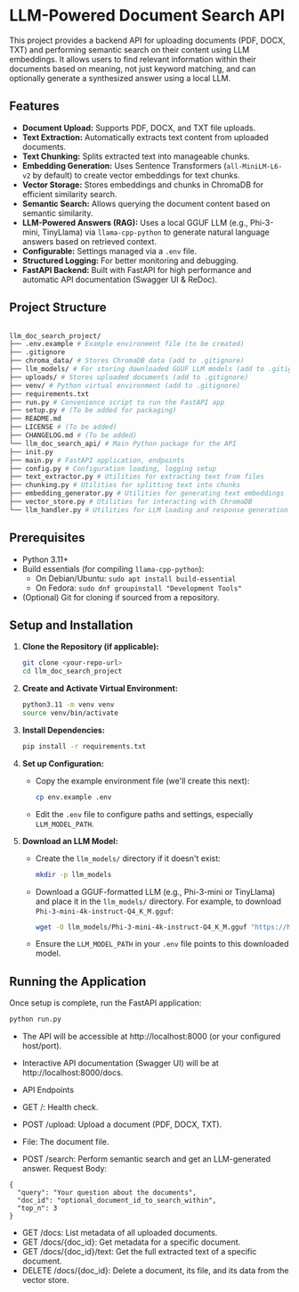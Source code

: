 # LLM-Powered Document Search API

This project provides a backend API for uploading documents (PDF, DOCX, TXT) and performing semantic search on their content using LLM embeddings. It allows users to find relevant information within their documents based on meaning, not just keyword matching, and can optionally generate a synthesized answer using a local LLM.

## Features

*   **Document Upload:** Supports PDF, DOCX, and TXT file uploads.
*   **Text Extraction:** Automatically extracts text content from uploaded documents.
*   **Text Chunking:** Splits extracted text into manageable chunks.
*   **Embedding Generation:** Uses Sentence Transformers (`all-MiniLM-L6-v2` by default) to create vector embeddings for text chunks.
*   **Vector Storage:** Stores embeddings and chunks in ChromaDB for efficient similarity search.
*   **Semantic Search:** Allows querying the document content based on semantic similarity.
*   **LLM-Powered Answers (RAG):** Uses a local GGUF LLM (e.g., Phi-3-mini, TinyLlama) via `llama-cpp-python` to generate natural language answers based on retrieved context.
*   **Configurable:** Settings managed via a `.env` file.
*   **Structured Logging:** For better monitoring and debugging.
*   **FastAPI Backend:** Built with FastAPI for high performance and automatic API documentation (Swagger UI & ReDoc).

## Project Structure

```bash

llm_doc_search_project/
├── .env.example # Example environment file (to be created)
├── .gitignore
├── chroma_data/ # Stores ChromaDB data (add to .gitignore)
├── llm_models/ # For storing downloaded GGUF LLM models (add to .gitignore)
├── uploads/ # Stores uploaded documents (add to .gitignore)
├── venv/ # Python virtual environment (add to .gitignore)
├── requirements.txt
├── run.py # Convenience script to run the FastAPI app
├── setup.py # (To be added for packaging)
├── README.md
├── LICENSE # (To be added)
├── CHANGELOG.md # (To be added)
└── llm_doc_search_api/ # Main Python package for the API
├── init.py
├── main.py # FastAPI application, endpoints
├── config.py # Configuration loading, logging setup
├── text_extractor.py # Utilities for extracting text from files
├── chunking.py # Utilities for splitting text into chunks
├── embedding_generator.py # Utilities for generating text embeddings
├── vector_store.py # Utilities for interacting with ChromaDB
└── llm_handler.py # Utilities for LLM loading and response generation

```

## Prerequisites

*   Python 3.11+
*   Build essentials (for compiling `llama-cpp-python`):
    *   On Debian/Ubuntu: `sudo apt install build-essential`
    *   On Fedora: `sudo dnf groupinstall "Development Tools"`
*   (Optional) Git for cloning if sourced from a repository.

## Setup and Installation

1.  **Clone the Repository (if applicable):**
    ```bash
    git clone <your-repo-url>
    cd llm_doc_search_project
    ```

2.  **Create and Activate Virtual Environment:**
    ```bash
    python3.11 -m venv venv
    source venv/bin/activate
    ```

3.  **Install Dependencies:**
    ```bash
    pip install -r requirements.txt
    ```

4.  **Set up Configuration:**
    *   Copy the example environment file (we'll create this next):
        ```bash
        cp env.example .env
        ```
    *   Edit the `.env` file to configure paths and settings, especially `LLM_MODEL_PATH`.

5.  **Download an LLM Model:**
    *   Create the `llm_models/` directory if it doesn't exist:
        ```bash
        mkdir -p llm_models
        ```
    *   Download a GGUF-formatted LLM (e.g., Phi-3-mini or TinyLlama) and place it in the `llm_models/` directory. For example, to download `Phi-3-mini-4k-instruct-Q4_K_M.gguf`:
        ```bash
        wget -O llm_models/Phi-3-mini-4k-instruct-Q4_K_M.gguf "https://huggingface.co/bartowski/Phi-3-mini-4k-instruct-GGUF/resolve/main/Phi-3-mini-4k-instruct-Q4_K_M.gguf"
        ```
    *   Ensure the `LLM_MODEL_PATH` in your `.env` file points to this downloaded model.

## Running the Application

Once setup is complete, run the FastAPI application:
```bash
python run.py
```


- The API will be accessible at http://localhost:8000 (or your configured host/port).
- Interactive API documentation (Swagger UI) will be at http://localhost:8000/docs.

- API Endpoints
- GET /: Health check.
- POST /upload: Upload a document (PDF, DOCX, TXT).
- File: The document file.
- POST /search: Perform semantic search and get an LLM-generated answer.
Request Body:
```
{
  "query": "Your question about the documents",
  "doc_id": "optional_document_id_to_search_within",
  "top_n": 3
}
```
- GET /docs: List metadata of all uploaded documents.
- GET /docs/{doc_id}: Get metadata for a specific document.
- GET /docs/{doc_id}/text: Get the full extracted text of a specific document.
- DELETE /docs/{doc_id}: Delete a document, its file, and its data from the vector store.